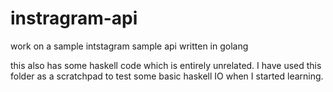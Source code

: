 # instragram-api

work on a sample intstagram sample api written in golang

this also has some haskell code which is entirely unrelated. I have used this folder as a scratchpad to test some basic haskell IO when I started learning.

